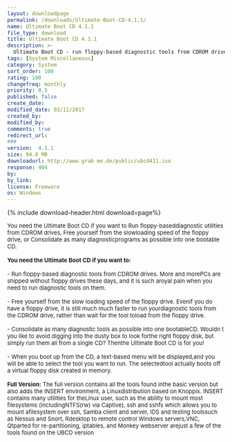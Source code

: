 ```yaml
---
layout: downloadpage
permalink: /downloads/Ultimate-Boot-CD-4,1,1/
name: Ultimate Boot CD 4.1.1
file_type: download
title: Ultimate Boot CD 4.1.1
description: >-
  Ultimate Boot CD - run floppy-based diagnostic tools from CDROM drives
tags: [System Miscellaneous]
category: System
sort_order: 100
rating: 100
changefreq: monthly
priority: 0.5
published: false
create_date: 
modified_date: 03/11/2017
created_by: 
modified_by: 
comments: true
redirect_url: 
### 
version:  4.1.1
size: 94.8 MB
downloadurl: http://www.grab me.de/public/ubcd411.iso
response: 404
by: 
by_link: 
license: Freeware
os: Windows
---
```


{% include download-header.html download=page%}

<p style="fix-download-text !important">
<p><font size="2"><p>You need the Ultimate Boot CD if you want to Run floppy-baseddiagnostic utilities from CDROM drives, Free yourself from the slowloading speed of the floppy drive, or Consolidate as many diagnosticprograms as possible into one bootable CD.<br />
<br />
<strong>You need the Ultimate Boot CD if you want to:</strong><br />
<br />
- Run floppy-based diagnostic tools from CDROM drives. More and morePCs are shipped without floppy drives these days, and it is such aroyal pain when you need to run diagnostic tools on them. <br />
<br />
- Free yourself from the slow loading speed of the floppy drive. Evenif you do have a floppy drive, it is still much much faster to run yourdiagnostic tools from the CDROM drive, rather than wait for the tool toload from the floppy drive. <br />
<br />
- Consolidate as many diagnostic tools as possible into one bootableCD. Wouldn t you like to avoid digging into the dusty box to look forthe right floppy disk, but simply run them all from a single CD? Thenthe Ultimate Boot CD is for you! <br />
<br />
- When you boot up from the CD, a text-based menu will be displayed,and you will be able to select the tool you want to run. The selectedtool actually boots off a virtual floppy disk created in memory.<br />
<br />
<strong>Full Version:</strong> The full version contains all the tools found inthe basic version but also adds the INSERT environment, a Linuxdistribution based on Knoppix. INSERT contains many utilities for theLinux user, such as the ability to mount most filesystems (includingNTFS(rw) via Captive), ssh and sshfs which allows you to mount afilesystem over ssh, Samba client and server, IDS and testing toolssuch as Nessus and Snort, Rdesktop to remote control Windows servers,VNC, Qtparted for re-partitioning, iptables, and Monkey webserver arejust a few of the tools found on the UBCD version</p></p></p>

